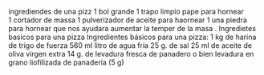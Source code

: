ingrediendes de  una pizz
1  bol  grande
1  trapo  limpio 
pape para hornear   
1 cortador de massa 
1 pulverizador  de  aceite
para haornear  1 una piedra  para hornear  que nos ayudara  aumentar la temper de la masa .
Ingredietes basicos  para una  pizza
Ingredientes básicos para una pizza: 1 kg de harina de trigo de fuerza
560 ml litro de agua fría
25 g. de sal
25 ml de aceite de oliva virgen extra
14 g. de levadura fresca de panadero o bien levadura en grano liofilizada de panadería (5 g)
